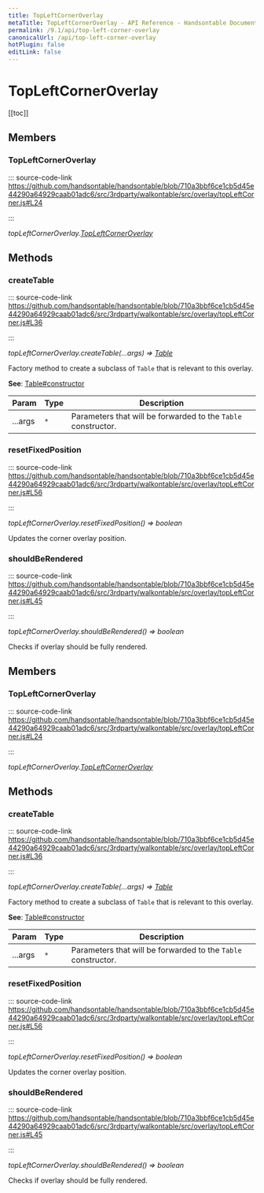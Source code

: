 ```yaml
---
title: TopLeftCornerOverlay
metaTitle: TopLeftCornerOverlay - API Reference - Handsontable Documentation
permalink: /9.1/api/top-left-corner-overlay
canonicalUrl: /api/top-left-corner-overlay
hotPlugin: false
editLink: false
---
```


# TopLeftCornerOverlay

[[toc]]
## Members

### TopLeftCornerOverlay
  
::: source-code-link https://github.com/handsontable/handsontable/blob/710a3bbf6ce1cb5d45e44290a64929caab01adc6/src/3rdparty/walkontable/src/overlay/topLeftCorner.js#L24

:::

_topLeftCornerOverlay.[TopLeftCornerOverlay](@/api/topLeftCornerOverlay.md)_


## Methods

### createTable
  
::: source-code-link https://github.com/handsontable/handsontable/blob/710a3bbf6ce1cb5d45e44290a64929caab01adc6/src/3rdparty/walkontable/src/overlay/topLeftCorner.js#L36

:::

_topLeftCornerOverlay.createTable(...args) ⇒ [Table](@/api/table.md)_

Factory method to create a subclass of `Table` that is relevant to this overlay.

**See**: [Table#constructor](@/api/table.md##constructor)  

| Param | Type | Description |
| --- | --- | --- |
| ...args | `*` | Parameters that will be forwarded to the `Table` constructor. |



### resetFixedPosition
  
::: source-code-link https://github.com/handsontable/handsontable/blob/710a3bbf6ce1cb5d45e44290a64929caab01adc6/src/3rdparty/walkontable/src/overlay/topLeftCorner.js#L56

:::

_topLeftCornerOverlay.resetFixedPosition() ⇒ boolean_

Updates the corner overlay position.



### shouldBeRendered
  
::: source-code-link https://github.com/handsontable/handsontable/blob/710a3bbf6ce1cb5d45e44290a64929caab01adc6/src/3rdparty/walkontable/src/overlay/topLeftCorner.js#L45

:::

_topLeftCornerOverlay.shouldBeRendered() ⇒ boolean_

Checks if overlay should be fully rendered.


## Members

### TopLeftCornerOverlay
  
::: source-code-link https://github.com/handsontable/handsontable/blob/710a3bbf6ce1cb5d45e44290a64929caab01adc6/src/3rdparty/walkontable/src/overlay/topLeftCorner.js#L24

:::

_topLeftCornerOverlay.[TopLeftCornerOverlay](@/api/topLeftCornerOverlay.md)_


## Methods

### createTable
  
::: source-code-link https://github.com/handsontable/handsontable/blob/710a3bbf6ce1cb5d45e44290a64929caab01adc6/src/3rdparty/walkontable/src/overlay/topLeftCorner.js#L36

:::

_topLeftCornerOverlay.createTable(...args) ⇒ [Table](@/api/table.md)_

Factory method to create a subclass of `Table` that is relevant to this overlay.

**See**: [Table#constructor](@/api/table.md##constructor)  

| Param | Type | Description |
| --- | --- | --- |
| ...args | `*` | Parameters that will be forwarded to the `Table` constructor. |



### resetFixedPosition
  
::: source-code-link https://github.com/handsontable/handsontable/blob/710a3bbf6ce1cb5d45e44290a64929caab01adc6/src/3rdparty/walkontable/src/overlay/topLeftCorner.js#L56

:::

_topLeftCornerOverlay.resetFixedPosition() ⇒ boolean_

Updates the corner overlay position.



### shouldBeRendered
  
::: source-code-link https://github.com/handsontable/handsontable/blob/710a3bbf6ce1cb5d45e44290a64929caab01adc6/src/3rdparty/walkontable/src/overlay/topLeftCorner.js#L45

:::

_topLeftCornerOverlay.shouldBeRendered() ⇒ boolean_

Checks if overlay should be fully rendered.


